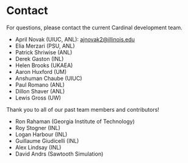 # Contact

For questions, please contact the current Cardinal development team.

- April Novak (UIUC, ANL): ajnovak2@illinois.edu
- Elia Merzari (PSU, ANL)
- Patrick Shriwise (ANL)
- Derek Gaston (INL)
- Helen Brooks (UKAEA)
- Aaron Huxford (UM)
- Anshuman Chaube (UIUC)
- Paul Romano (ANL)
- Dillon Shaver (ANL)
- Lewis Gross (UW)

Thank you to all of our past team members and contributors!

- Ron Rahaman (Georgia Institute of Technology)
- Roy Stogner (INL)
- Logan Harbour (INL)
- Guillaume Giudicelli (INL)
- Alex Lindsay (INL)
- David Andrs (Sawtooth Simulation)
